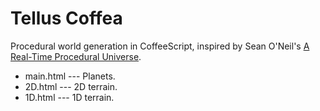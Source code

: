 Tellus Coffea
=============

Procedural world generation in CoffeeScript, inspired by Sean O'Neil's [A Real-Time Procedural Universe](http://www.gamasutra.com/view/feature/131507/a_realtime_procedural_universe_.php?page=1).

* main.html --- Planets.
* 2D.html --- 2D terrain.
* 1D.html --- 1D terrain.
